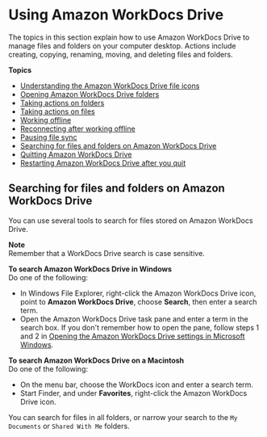 # Using Amazon WorkDocs Drive<a name="drive_use"></a>

The topics in this section explain how to use Amazon WorkDocs Drive to manage files and folders on your computer desktop\. Actions include creating, copying, renaming, moving, and deleting files and folders\.

**Topics**
+ [Understanding the Amazon WorkDocs Drive file icons](drive_icons.md)
+ [Opening Amazon WorkDocs Drive folders](open-files-folders.md)
+ [Taking actions on folders](folder-actions.md)
+ [Taking actions on files](file-actions.md)
+ [Working offline](drive_offline.md)
+ [Reconnecting after working offline](access-on-demand.md)
+ [Pausing file sync](pause-sync.md)
+ [Searching for files and folders on Amazon WorkDocs Drive](#drive_search)
+ [Quitting Amazon WorkDocs Drive](quit-wdd.md)
+ [Restarting Amazon WorkDocs Drive after you quit](restart-wdd.md)

## Searching for files and folders on Amazon WorkDocs Drive<a name="drive_search"></a>

You can use several tools to search for files stored on Amazon WorkDocs Drive\.

**Note**  
Remember that a WorkDocs Drive search is case sensitive\.

**To search Amazon WorkDocs Drive in Windows**  
Do one of the following:
+ In Windows File Explorer, right\-click the Amazon WorkDocs Drive icon, point to **Amazon WorkDocs Drive**, choose **Search**, then enter a search term\.
+ Open the Amazon WorkDocs Drive task pane and enter a term in the search box\. If you don't remember how to open the pane, follow steps 1 and 2 in [Opening the Amazon WorkDocs Drive settings in Microsoft Windows](open-wdd-settings.md)\.

**To search Amazon WorkDocs Drive on a Macintosh**  
Do one of the following:
+ On the menu bar, choose the WorkDocs icon and enter a search term\.
+ Start Finder, and under **Favorites**, right\-click the Amazon WorkDocs Drive icon\.

You can search for files in all folders, or narrow your search to the `My Documents` or `Shared With Me` folders\.
